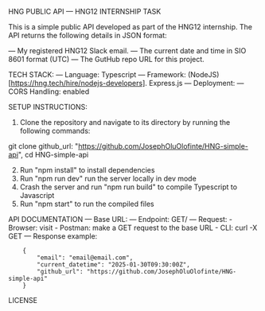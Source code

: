 HNG PUBLIC API — HNG12 INTERNSHIP TASK

This is a simple public API developed as part of the HNG12 internship. The API returns the following details in JSON format:

— My registered HNG12 Slack email.
— The current date and time in SIO 8601 format (UTC)
— The GutHub repo URL for this project.

TECH STACK:
— Language: Typescript
— Framework: (NodeJS)[https://hng.tech/hire/nodejs-developers]. Express.js
— Deployment: 
— CORS Handling: enabled


SETUP INSTRUCTIONS:
1. Clone the repository and navigate to its directory by running the following commands:

git clone github_url: "https://github.com/JosephOluOlofinte/HNG-simple-api",
cd HNG-simple-api

2. Run "npm install" to install dependencies
3. Run "npm run dev" run the server locally in dev mode
4. Crash the server and run "npm run build" to compile Typescript to Javascript
5. Run "npm start" to run the compiled files


API DOCUMENTATION
— Base URL: 
— Endpoint: GET/
— Request: 
        - Browser: visit 
        - Postman: make a GET request to the base URL 
        - CLI: curl -X GET 
— Response example:

        {
            "email": "email@email.com",
            "current_datetime": "2025-01-30T09:30:00Z",
            "github_url": "https://github.com/JosephOluOlofinte/HNG-simple-api"
        }

LICENSE